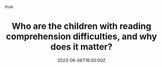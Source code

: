 ---
abstract: ""
address:
  city: "York"
  country: "UK"
  postcode: "YO10 5DD"
  region: ""
  street: ""
all_day: 
authors: 
- admin
date: "2023-06-06T16:00:00Z"
date_end: "2023-06-06T17:00:00Z"
event: York Psychology Seminar
event_url: 
featured: false
image:
  caption: 'Image credit: []())'
  focal_point: Right
location: "PS/B/202, Department of Psychology, University of York"
math: true
projects: 
- longitudinal-comprehension
publishDate: "2023-03-01T00:00:00Z"
slides: 
summary: 
tags:
title: "Who are the children with reading comprehension difficulties, and why does it matter?"
url_code: ""
url_pdf: ""
url_poster: ""
url_video: ""
url_dataset: ""
---